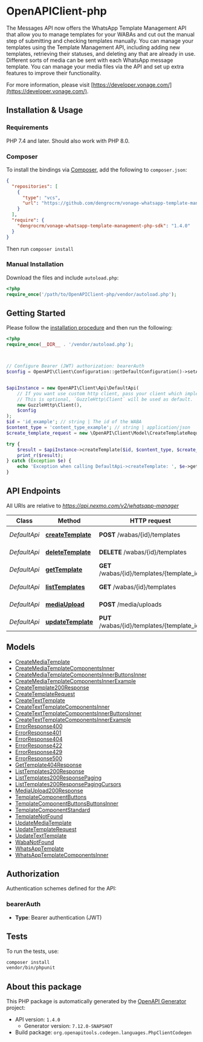 # OpenAPIClient-php

The Messages API now offers the WhatsApp Template Management API that allow you to manage templates for your WABAs and cut out the manual step of submitting and checking templates manually. You can manage your templates using the Template Management API, including adding new templates, retrieving their statuses, and deleting any that are already in use. Different sorts of media can be sent with each WhatsApp message template. You can manage your media files via the API and set up extra features to improve their functionality.

For more information, please visit [https://developer.vonage.com/](https://developer.vonage.com/).

## Installation & Usage

### Requirements

PHP 7.4 and later.
Should also work with PHP 8.0.

### Composer

To install the bindings via [Composer](https://getcomposer.org/), add the following to `composer.json`:

```json
{
  "repositories": [
    {
      "type": "vcs",
      "url": "https://github.com/dengrocrm/vonage-whatsapp-template-management-php-sdk.git"
    }
  ],
  "require": {
    "dengrocrm/vonage-whatsapp-template-management-php-sdk": "1.4.0"
  }
}
```

Then run `composer install`

### Manual Installation

Download the files and include `autoload.php`:

```php
<?php
require_once('/path/to/OpenAPIClient-php/vendor/autoload.php');
```

## Getting Started

Please follow the [installation procedure](#installation--usage) and then run the following:

```php
<?php
require_once(__DIR__ . '/vendor/autoload.php');



// Configure Bearer (JWT) authorization: bearerAuth
$config = OpenAPI\Client\Configuration::getDefaultConfiguration()->setAccessToken('YOUR_ACCESS_TOKEN');


$apiInstance = new OpenAPI\Client\Api\DefaultApi(
    // If you want use custom http client, pass your client which implements `GuzzleHttp\ClientInterface`.
    // This is optional, `GuzzleHttp\Client` will be used as default.
    new GuzzleHttp\Client(),
    $config
);
$id = 'id_example'; // string | The id of the WABA
$content_type = 'content_type_example'; // string | application/json
$create_template_request = new \OpenAPI\Client\Model\CreateTemplateRequest(); // \OpenAPI\Client\Model\CreateTemplateRequest

try {
    $result = $apiInstance->createTemplate($id, $content_type, $create_template_request);
    print_r($result);
} catch (Exception $e) {
    echo 'Exception when calling DefaultApi->createTemplate: ', $e->getMessage(), PHP_EOL;
}

```

## API Endpoints

All URIs are relative to *https://api.nexmo.com/v2/whatsapp-manager*

Class | Method | HTTP request | Description
------------ | ------------- | ------------- | -------------
*DefaultApi* | [**createTemplate**](docs/Api/DefaultApi.md#createtemplate) | **POST** /wabas/{id}/templates | Create Template
*DefaultApi* | [**deleteTemplate**](docs/Api/DefaultApi.md#deletetemplate) | **DELETE** /wabas/{id}/templates | Delete Template
*DefaultApi* | [**getTemplate**](docs/Api/DefaultApi.md#gettemplate) | **GET** /wabas/{id}/templates/{template_id} | Get Template
*DefaultApi* | [**listTemplates**](docs/Api/DefaultApi.md#listtemplates) | **GET** /wabas/{id}/templates | List Templates
*DefaultApi* | [**mediaUpload**](docs/Api/DefaultApi.md#mediaupload) | **POST** /media/uploads | Media Upload
*DefaultApi* | [**updateTemplate**](docs/Api/DefaultApi.md#updatetemplate) | **PUT** /wabas/{id}/templates/{template_id} | Update Template

## Models

- [CreateMediaTemplate](docs/Model/CreateMediaTemplate.md)
- [CreateMediaTemplateComponentsInner](docs/Model/CreateMediaTemplateComponentsInner.md)
- [CreateMediaTemplateComponentsInnerButtonsInner](docs/Model/CreateMediaTemplateComponentsInnerButtonsInner.md)
- [CreateMediaTemplateComponentsInnerExample](docs/Model/CreateMediaTemplateComponentsInnerExample.md)
- [CreateTemplate200Response](docs/Model/CreateTemplate200Response.md)
- [CreateTemplateRequest](docs/Model/CreateTemplateRequest.md)
- [CreateTextTemplate](docs/Model/CreateTextTemplate.md)
- [CreateTextTemplateComponentsInner](docs/Model/CreateTextTemplateComponentsInner.md)
- [CreateTextTemplateComponentsInnerButtonsInner](docs/Model/CreateTextTemplateComponentsInnerButtonsInner.md)
- [CreateTextTemplateComponentsInnerExample](docs/Model/CreateTextTemplateComponentsInnerExample.md)
- [ErrorResponse400](docs/Model/ErrorResponse400.md)
- [ErrorResponse401](docs/Model/ErrorResponse401.md)
- [ErrorResponse404](docs/Model/ErrorResponse404.md)
- [ErrorResponse422](docs/Model/ErrorResponse422.md)
- [ErrorResponse429](docs/Model/ErrorResponse429.md)
- [ErrorResponse500](docs/Model/ErrorResponse500.md)
- [GetTemplate404Response](docs/Model/GetTemplate404Response.md)
- [ListTemplates200Response](docs/Model/ListTemplates200Response.md)
- [ListTemplates200ResponsePaging](docs/Model/ListTemplates200ResponsePaging.md)
- [ListTemplates200ResponsePagingCursors](docs/Model/ListTemplates200ResponsePagingCursors.md)
- [MediaUpload200Response](docs/Model/MediaUpload200Response.md)
- [TemplateComponentButtons](docs/Model/TemplateComponentButtons.md)
- [TemplateComponentButtonsButtonsInner](docs/Model/TemplateComponentButtonsButtonsInner.md)
- [TemplateComponentStandard](docs/Model/TemplateComponentStandard.md)
- [TemplateNotFound](docs/Model/TemplateNotFound.md)
- [UpdateMediaTemplate](docs/Model/UpdateMediaTemplate.md)
- [UpdateTemplateRequest](docs/Model/UpdateTemplateRequest.md)
- [UpdateTextTemplate](docs/Model/UpdateTextTemplate.md)
- [WabaNotFound](docs/Model/WabaNotFound.md)
- [WhatsAppTemplate](docs/Model/WhatsAppTemplate.md)
- [WhatsAppTemplateComponentsInner](docs/Model/WhatsAppTemplateComponentsInner.md)

## Authorization

Authentication schemes defined for the API:
### bearerAuth

- **Type**: Bearer authentication (JWT)

## Tests

To run the tests, use:

```bash
composer install
vendor/bin/phpunit
```

## About this package

This PHP package is automatically generated by the [OpenAPI Generator](https://openapi-generator.tech) project:

- API version: `1.4.0`
    - Generator version: `7.12.0-SNAPSHOT`
- Build package: `org.openapitools.codegen.languages.PhpClientCodegen`
